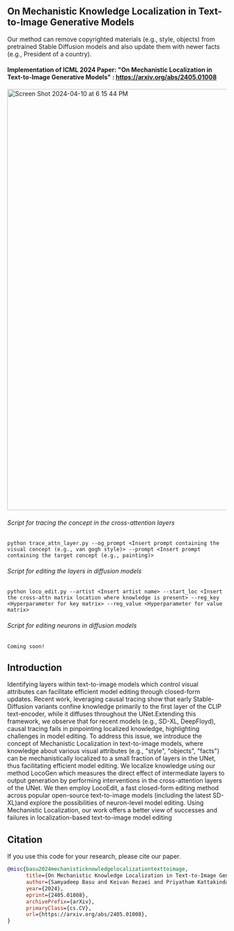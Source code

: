 ## On Mechanistic Knowledge Localization in Text-to-Image Generative Models

Our method can remove copyrighted materials (e.g., style, objects) from pretrained Stable Diffusion models and also update them with newer facts (e.g., President of a country). 


#### Implementation of ICML 2024 Paper: "On Mechanistic Localization in Text-to-Image Generative Models" : https://arxiv.org/abs/2405.01008

<img width="967" alt="Screen Shot 2024-04-10 at 6 15 44 PM" src="https://github.com/user-attachments/assets/6f33d0d4-9c60-4bae-9465-6b0dcdeca304">

###### Script for tracing the concept in the cross-attention layers 
```python trace_attn_layer.py --og_prompt <Insert prompt containing the visual concept (e.g., van gogh style)> --prompt <Insert prompt containing the target concept (e.g., painting)>```


###### Script for editing the layers in diffusion models 
```python loco_edit.py --artist <Insert artist name> --start_loc <Insert the cross-attn matrix location where knowledge is present> --reg_key <Hyperparameter for key matrix> --reg_value <Hyperparameter for value matrix>```


###### Script for editing neurons in diffusion models
``` Coming soon! ```



## Introduction

Identifying layers within text-to-image models which control visual attributes can facilitate efficient model editing through closed-form updates. Recent work, leveraging causal tracing show that early Stable-Diffusion variants confine knowledge primarily to the first layer of the CLIP text-encoder, while it diffuses throughout the UNet.Extending this framework, we observe that for recent models (e.g., SD-XL, DeepFloyd), causal tracing fails in pinpointing localized knowledge, highlighting challenges in model editing. To address this issue, we introduce the concept of Mechanistic Localization in text-to-image models, where knowledge about various visual attributes (e.g., "style", "objects", "facts") can be mechanistically localized to a small fraction of layers in the UNet, thus facilitating efficient model editing. We localize knowledge using our method LocoGen which measures the direct effect of intermediate layers to output generation by performing interventions in the cross-attention layers of the UNet. We then employ LocoEdit, a fast closed-form editing method across popular open-source text-to-image models (including the latest SD-XL)and explore the possibilities of neuron-level model editing. Using Mechanistic Localization, our work offers a better view of successes and failures in localization-based text-to-image model editing


## Citation
If you use this code for your research, please cite our paper.

```bibtex
@misc{basu2024mechanisticknowledgelocalizationtexttoimage,
      title={On Mechanistic Knowledge Localization in Text-to-Image Generative Models}, 
      author={Samyadeep Basu and Keivan Rezaei and Priyatham Kattakinda and Ryan Rossi and Cherry Zhao and Vlad Morariu and Varun Manjunatha and Soheil Feizi},
      year={2024},
      eprint={2405.01008},
      archivePrefix={arXiv},
      primaryClass={cs.CV},
      url={https://arxiv.org/abs/2405.01008},
}

```
